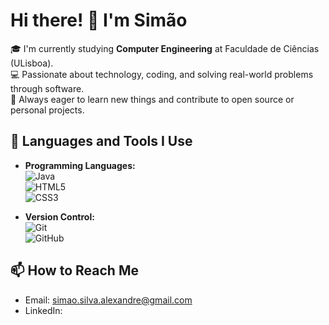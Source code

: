 # Hi there! 👋 I'm Simão

🎓 I'm currently studying **Computer Engineering** at Faculdade de Ciências (ULisboa).  
💻 Passionate about technology, coding, and solving real-world problems through software.  
🚀 Always eager to learn new things and contribute to open source or personal projects.

## 🧠 Languages and Tools I Use

- **Programming Languages:**  
  ![Java](https://img.shields.io/badge/-Java-007396?style=flat&logo=java&logoColor=white)  
  ![HTML5](https://img.shields.io/badge/-HTML5-E34F26?style=flat&logo=html5&logoColor=white)  
  ![CSS3](https://img.shields.io/badge/-CSS3-1572B6?style=flat&logo=css3&logoColor=white)

- **Version Control:**  
  ![Git](https://img.shields.io/badge/-Git-F05032?style=flat&logo=git&logoColor=white)  
  ![GitHub](https://img.shields.io/badge/-GitHub-181717?style=flat&logo=github&logoColor=white)

## 📫 How to Reach Me

- Email: simao.silva.alexandre@gmail.com  
- LinkedIn: 

